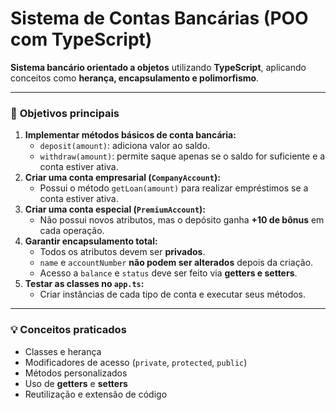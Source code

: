 # Sistema de Contas Bancárias (POO com TypeScript)

**Sistema bancário orientado a objetos** utilizando **TypeScript**, aplicando conceitos como **herança, encapsulamento e polimorfismo**.

---

### 🎯 **Objetivos principais**

1. **Implementar métodos básicos de conta bancária:**
    - `deposit(amount)`: adiciona valor ao saldo.
    - `withdraw(amount)`: permite saque apenas se o saldo for suficiente e a conta estiver ativa.
2. **Criar uma conta empresarial (`CompanyAccount`):**
    - Possui o método `getLoan(amount)` para realizar empréstimos se a conta estiver ativa.
3. **Criar uma conta especial (`PremiumAccount`):**
    - Não possui novos atributos, mas o depósito ganha **+10 de bônus** em cada operação.
4. **Garantir encapsulamento total:**
    - Todos os atributos devem ser **privados**.
    - `name` e `accountNumber` **não podem ser alterados** depois da criação.
    - Acesso a `balance` e `status` deve ser feito via **getters e setters**.
5. **Testar as classes no `app.ts`:**
    - Criar instâncias de cada tipo de conta e executar seus métodos.

---

### 💡 **Conceitos praticados**

- Classes e herança
- Modificadores de acesso (`private`, `protected`, `public`)
- Métodos personalizados
- Uso de **getters** e **setters**
- Reutilização e extensão de código
